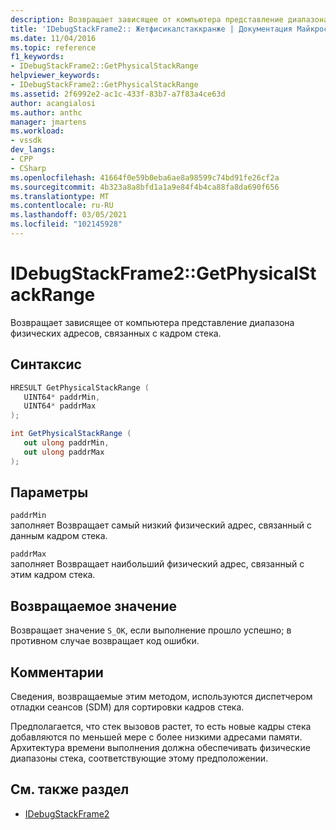 ```yaml
---
description: Возвращает зависящее от компьютера представление диапазона физических адресов, связанных с кадром стека.
title: 'IDebugStackFrame2:: Жетфисикалстаккранже | Документация Майкрософт'
ms.date: 11/04/2016
ms.topic: reference
f1_keywords:
- IDebugStackFrame2::GetPhysicalStackRange
helpviewer_keywords:
- IDebugStackFrame2::GetPhysicalStackRange
ms.assetid: 2f6992e2-ac1c-433f-83b7-a7f83a4ce63d
author: acangialosi
ms.author: anthc
manager: jmartens
ms.workload:
- vssdk
dev_langs:
- CPP
- CSharp
ms.openlocfilehash: 41664f0e59b0eba6ae8a98599c74bd91fe26cf2a
ms.sourcegitcommit: 4b323a8a8bfd1a1a9e84f4b4ca88fa8da690f656
ms.translationtype: MT
ms.contentlocale: ru-RU
ms.lasthandoff: 03/05/2021
ms.locfileid: "102145928"
---
```

# <a name="idebugstackframe2getphysicalstackrange"></a>IDebugStackFrame2::GetPhysicalStackRange
Возвращает зависящее от компьютера представление диапазона физических адресов, связанных с кадром стека.

## <a name="syntax"></a>Синтаксис

```cpp
HRESULT GetPhysicalStackRange ( 
   UINT64* paddrMin,
   UINT64* paddrMax
);
```

```csharp
int GetPhysicalStackRange ( 
   out ulong paddrMin,
   out ulong paddrMax
);
```

## <a name="parameters"></a>Параметры
`paddrMin`\
заполняет Возвращает самый низкий физический адрес, связанный с данным кадром стека.

`paddrMax`\
заполняет Возвращает наибольший физический адрес, связанный с этим кадром стека.

## <a name="return-value"></a>Возвращаемое значение
 Возвращает значение `S_OK`, если выполнение прошло успешно; в противном случае возвращает код ошибки.

## <a name="remarks"></a>Комментарии
 Сведения, возвращаемые этим методом, используются диспетчером отладки сеансов (SDM) для сортировки кадров стека.

 Предполагается, что стек вызовов растет, то есть новые кадры стека добавляются по меньшей мере с более низкими адресами памяти. Архитектура времени выполнения должна обеспечивать физические диапазоны стека, соответствующие этому предположении.

## <a name="see-also"></a>См. также раздел
- [IDebugStackFrame2](../../../extensibility/debugger/reference/idebugstackframe2.md)
